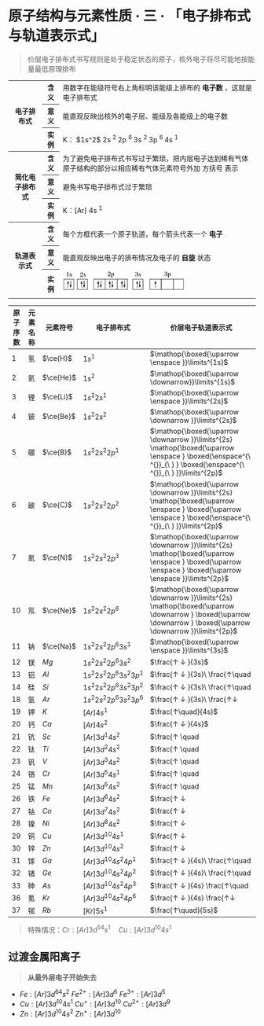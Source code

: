 # 原子结构与元素性质 · 三 · 「电子排布式与轨道表示式」

> 价层电子排布式书写规则是处于稳定状态的原子，核外电子将尽可能地按能量最低原理排布

<table>
    <tr>
        <th rowspan="3"> 电子排布式 </th>
        <th> 含义 </th>
        <td> 用数字在能级符号右上角标明该能级上排布的 <b> 电子数 </b> ，这就是电子排布式 </td>
    </tr>
    <tr>
        <th> 意义 </th>
        <td> 能直观反映出核外的电子层、能级及各能级上的电子数 </td>
    </tr>
    <tr>
        <th> 实例 </th>
        <td> K： $1s^2$ </sup> 2s <sup> 2 </sup> 2p <sup> 6 </sup> 3s <sup> 2 </sup> 3p <sup> 6 </sup> 4s <sup> 1 </sup> </td>
    </tr>
    <tr>
        <th rowspan="3"> 简化电子排布式 </th>
        <th> 含义 </th>
        <td> 为了避免电子排布式书写过于繁琐，把内层电子达到稀有气体原子结构的部分以相应稀有气体元素符号外加 方括号 表示 </td>
    </tr>
    <tr>
        <th> 意义 </th>
        <td> 避免书写电子排布式过于繁琐 </td>
    </tr>
    <tr>
        <th> 实例 </th>
        <td> K：[Ar] 4s <sup> 1 </sup> </td>
    </tr>
    <tr>
        <th rowspan="3"> 轨道表示式 </th>
        <th> 含义 </th>
        <td> 每个方框代表一个原子轨道，每个箭头代表一个 <b> 电子 </b> </td>
    </tr>
    <tr>
        <th> 意义 </th>
        <td> 能直观反映出电子的排布情况及电子的 <b> 自旋 </b> 状态 </td>
    </tr>
    <tr>
        <th> 实例 </th>
        <td> <img src="images/3.31.png" height="50"> </td>
    </tr>
</table>

| 原子序数 | 元素名称 | 元素符号 | 电子排布式                 | 价层电子轨道表示式               |
| -------- | -------- | -------- | -------------------------- | -------------------------------- |
| 1        | 氢       | $\ce{H}$      | $1s^1$                     | $\mathop{\boxed{\uparrow \enspace }}\limits^{1s}$             |
| 2        | 氦       | $\ce{He}$     | $1s^2$                     | $\mathop{\boxed{\uparrow \downarrow}}\limits^{1s}$               |
| 3        | 锂       | $\ce{Li}$     | $1s^2 2s^1$                | $\mathop{\boxed{\uparrow \enspace }}\limits^{2s}$            |
| 4        | 铍       | $\ce{Be}$     | $1s^2 2s^2$                | $\mathop{\boxed{\uparrow \downarrow }}\limits^{2s}$               |
| 5        | 硼       | $\ce{B}$      | $1s^2 2s^2 2p^1$           | $\mathop{\boxed{\uparrow \downarrow }}\limits^{2s} \mathop{\boxed{\uparrow \enspace } \boxed{\enspace^{\ ^{}}_{\ } } \boxed{\enspace^{\ ^{}}_{\ } }}\limits^{2p}$   |
| 6        | 碳       | $\ce{C}$      | $1s^2 2s^2 2p^2$           | $\mathop{\boxed{\uparrow \downarrow }}\limits^{2s} \mathop{\boxed{\uparrow \enspace } \boxed{\uparrow \enspace } \boxed{\enspace^{\ ^{}}_{\ } }}\limits^{2p}$  |
| 7        | 氮       | $\ce{N}$      | $1s^2 2s^2 2p^3$           | $\mathop{\boxed{\uparrow \downarrow }}\limits^{2s} \mathop{\boxed{\uparrow \enspace } \boxed{\uparrow \enspace } \boxed{\uparrow \enspace }}\limits^{2p}$  |
| 10       | 氖       | $\ce{Ne}$     | $1s^2 2s^2 2p^6$           | $\mathop{\boxed{\uparrow \downarrow }}\limits^{2s} \mathop{\boxed{\uparrow \downarrow } \boxed{\uparrow \downarrow } \boxed{\uparrow \downarrow }}\limits^{2p}$    |
| 11       | 钠       | $\ce{Na}$     | $1s^2 2s^2 2p^6 3s^1$      | $\mathop{\boxed{\uparrow \enspace }}\limits^{3s}$             |
| 12       | 镁       | $Mg$     | $1s^2 2s^2 2p^6 3s^2$      | $\frac{↑ ↓ }{3s}$               |
| 13       | 铝       | $Al$     | $1s^2 2s^2 2p^6 3s^2 3p^1$ | $\frac{↑ ↓ }{3s}\ \frac{↑\quad | \quad   | \quad}{3p}$   |
| 14       | 硅       | $Si$     | $1s^2 2s^2 2p^6 3s^2 3p^2$ | $\frac{↑ ↓ }{3s}\ \frac{↑\quad | ↑\quad  | \quad}{3p}$   |
| 18       | 氩       | $Ar$     | $1s^2 2s^2 2p^6 3s^2 3p^6$ | $\frac{↑ ↓ }{3s}\ \frac{↑↓     | ↑↓      | ↑↓}{3p}$      |
| 19       | 钾       | $K$      | $[Ar] 4s^1$                | $\frac{↑\quad}{4s}$             |
| 20       | 钙       | $Ca$     | $[Ar] 4s^2$                | $\frac{↑ ↓ }{4s}$               |
| 21       | 钪       | $Sc$     | $[Ar] 3d^1 4s^2$           | $\frac{↑ \quad                  | \quad   | \quad         | \quad  | \quad}{3d} \frac{↑ ↓ }{4s}$     |
| 22       | 钛       | $Ti$     | $[Ar] 3d^2 4s^2$           | $\frac{↑ \quad                  | ↑ \quad | \quad         | \quad  | \quad}{3d} \frac{↑ ↓ }{4s}$     |
| 23       | 钒       | $V$      | $[Ar] 3d^3 4s^2$           | $\frac{↑ \quad                  | ↑ \quad | ↑\quad        | \quad  | \quad}{3d} \frac{↑ ↓ }{4s}$     |
| 24       | 铬       | $Cr$     | $[Ar] 3d^5 4s^1$           | $\frac{↑ \quad                  | ↑ \quad | ↑\quad        | ↑\quad | ↑\quad}{3d} \frac{↑ \quad}{4s}$ |
| 25       | 锰       | $Mn$     | $[Ar] 3d^5 4s^2$           | $\frac{↑ \quad                  | ↑ \quad | ↑\quad        | ↑\quad | ↑\quad}{3d} \frac{↑ ↓}{4s}$     |
| 26       | 铁       | $Fe$     | $[Ar] 3d^6 4s^2$           | $\frac{↑ ↓                      | ↑ \quad | ↑\quad        | ↑\quad | ↑\quad}{3d} \frac{↑ ↓}{4s}$     |
| 27       | 钴       | $Co$     | $[Ar] 3d^7 4s^2$           | $\frac{↑ ↓                      | ↑ ↓     | ↑\quad        | ↑\quad | ↑\quad}{3d} \frac{↑ ↓}{4s}$     |
| 28       | 镍       | $Ni$     | $[Ar] 3d^8 4s^2$           | $\frac{↑ ↓                      | ↑↓      | ↑↓            | ↑\quad | ↑\quad}{3d} \frac{↑ ↓}{4s}$     |
| 29       | 铜       | $Cu$     | $[Ar] 3d^{10} 4s^1$        | $\frac{↑ ↓                      | ↑ ↓     | ↑↓            | ↑↓     | ↑↓}{3d} \frac{↑ \quad}{4s}$     |
| 30       | 锌       | $Zn$     | $[Ar] 3d^{10} 4s^2$        | $\frac{↑ ↓                      | ↑ ↓     | ↑ ↓           | ↑ ↓    | ↑ ↓ }{3d} \frac{↑ ↓ }{4s}$      |
| 31       | 镓       | $Ga$     | $[Ar] 3d^{10} 4s^2 4p^1$   | $\frac{↑ ↓ }{4s}\ \frac{↑\quad | \quad   | \quad}{4p}$   |
| 32       | 锗       | $Ge$     | $[Ar] 3d^{10} 4s^2 4p^2$   | $\frac{↑ ↓ }{4s}\ \frac{↑\quad | ↑\quad  | \quad}{4p}$   |
| 33       | 砷       | $As$     | $[Ar] 3d^{10} 4s^2 4p^3$   | $\frac{↑ ↓ }{4s} \frac{↑\quad  | ↑\quad  | ↑\quad }{4p}$ |
| 36       | 氪       | $Kr$     | $[Ar] 3d^{10} 4s^2 4p^6$   | $\frac{↑ ↓ }{4s} \frac{↑↓      | ↑↓      | ↑↓ }{4p}$     |
| 37       | 铷       | $Rb$     | $[Kr] 5s^1$                | $\frac{↑\quad}{5s}$             |


> 特殊情况：$Cr:[Ar]3d^54s^1\quad Cu: [Ar]3d^{10}4s^1$

## 过渡金属阳离子

> **从最外层电子开始失去**

- $Fe: [Ar] 3d^64s^2$
  $Fe^{2+}:[Ar]3d^6$
  $Fe^{3+}:[Ar]3d^5$
- $Cu: [Ar] 3d^{10}4s^1$
  $Cu^{+}:[Ar]3d^{10}$
  $Cu^{2+}:[Ar]3d^9$
- $Zn: [Ar] 3d^{10}4s^2$
  $Zn^{+}:[Ar]3d^{10}$